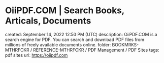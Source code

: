 # OiiPDF.COM | Search Books, Articals, Documents

created: September 14, 2022 12:50 PM (UTC)
description: OiiPDF.COM is a search engine for PDF. You can search and download PDF files from millions of freely available documents online.
folder: BOOKMRKS-MTHRFCKR / REFERENCE-MTHRFCKR / PDF Management / PDF Sites
tags: pdf sites
url: https://oiipdf.com